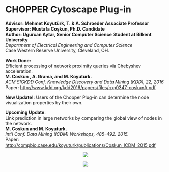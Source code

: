 # CHOPPER Cytoscape Plug-in

**Advisor: Mehmet Koyutürk, T. & A. Schroeder Associate Professor** <br />
**Supervisor: Mustafa Coşkun, Ph.D. Candidate** <br />
**Author: Ugurcan Aytar, Senior Computer Science Student at Bilkent University** <br />
*Department of Electrical Engineering and Computer Science*<br/>
Case Western Reserve University, Cleveland, OH. <br />

**Work Done:** <br />
Efficient processing of network proximity queries via Chebyshev acceleration. <br />
**M. Coskun , A. Grama, and M. Koyuturk.** <br /> 
*ACM SIGKDD Conf. Knowledge Discovery and Data Mining (KDD), 22, 2016* <br />
Paper: http://www.kdd.org/kdd2016/papers/files/rpp0347-coskunA.pdf <br />

**New Update!**: Users of the Chopper Plug-in can determine the node visualization properties by their own. <br />

**Upcoming Update**: <br /> 
Link prediction in large networks by comparing the global view of nodes in the network. <br/>
**M. Coskun and M. Koyuturk.** <br />
*Int’l Conf. Data Mining (ICDM) Workshops, 485–492. 2015.* <br />
Paper: http://compbio.case.edu/koyuturk/publications/Coskun_ICDM_2015.pdf <br />
<p align="center">
  <img src="https://github.com/ugurcanaytar/CWRU_Chopper_Cytoscape/blob/master/CWRU_Chopper_Cytoscape/Example_Datasets/Enron-Email/ParameterResult.png""/>
</p>

<p align="center">
  <img src="https://github.com/ugurcanaytar/CWRU_Chopper_Cytoscape/blob/master/CWRU_Chopper_Cytoscape/Example_Datasets/Enron-Email/Parameter.png""/>
</p>




